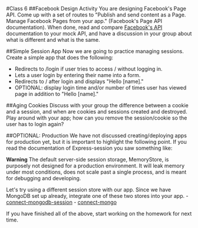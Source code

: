 #Class 6
##Facebook Design Activity
You are designing Facebook's Page API. Come up with a set of routes to "Publish and send content as a Page. Manage Facebook Pages from your app." (Facebook's Page API documentation). When done, read and compare [Facebook's API](https://developers.facebook.com/docs/pages) documentation to your mock API, and have a discussion in your group about what is different and what is the same.

##Simple Session App
Now we are going to practice managing sessions. Create a simple app that does the following:
* Redirects to /login if user tries to access / without logging in. 
* Lets a user login by entering their name into a form. 
* Redirects to / after login and displays "Hello [name]."
* OPTIONAL: display login time and/or number of times user has viewed page in addition to "Hello [name]."

##Aging Cookies
Discuss with your group the difference between a cookie and a session, and when are cookies and sessions created and destroyed. Play around with your app; how can you remove the session/cookie so the user has to login again?

##OPTIONAL: Production
We have not discussed creating/deploying apps for production yet, but it is important to highlight the following point. If you read the documentation of Express-session you saw something like: 

**Warning** The default server-side session storage, MemoryStore, is purposely not designed for a production environment. It will leak memory under most conditions, does not scale past a single process, and is meant for debugging and developing.

Let's try using a different session store with our app. Since we have MongoDB set up already, integrate one of these two stores into your app.
    - [connect-mongodb-session](https://www.npmjs.com/package/connect-mongodb-session)
    - [connect-mongo](https://www.npmjs.com/package/connect-mongo) 
  
If you have finished all of the above, start working on the homework for next time. 
